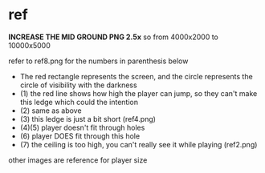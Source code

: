 # ref

**INCREASE THE MID GROUND PNG 2.5x** so from 4000x2000 to 10000x5000

refer to ref8.png for the numbers in parenthesis below

- The red rectangle represents the screen, and the circle represents the circle of visibility with the darkness
- (1) the red line shows how high the player can jump, so they can't make this ledge which could the intention
- (2) same as above
- (3) this ledge is just a bit short (ref4.png)
- (4)(5) player doesn't fit through holes
- (6) player DOES fit through this hole
- (7) the ceiling is too high, you can't really see it while playing (ref2.png)

other images are reference for player size
